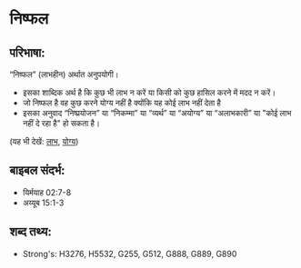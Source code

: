 # निष्फल #

## परिभाषा: ##

“निष्फल” (लाभहीन) अर्थात अनुपयोगी।

* इसका शाब्दिक अर्थ है कि कुछ भी लाभ न करें या किसी को कुछ हासिल करने में मदद न करें।
* जो निष्फल है वह कुछ करने योग्य नहीं है क्योंकि यह कोई लाभ नहीं देता है
* इसका अनुवाद “निष्प्रयोजन” या “निकम्मा” या “व्यर्थ” या “अयोग्य” या “अलाभकारी” या "कोई लाभ नहीं दे रहा है" हो सकता है।

(यह भी देखें: [लाभ](../profit.md), [योग्य](../worthy.md))

## बाइबल संदर्भ: ##

* यिर्मयाह 02:7-8
* अय्यूब 15:1-3

## शब्द तथ्य: ##

* Strong's: H3276, H5532, G255, G512, G888, G889, G890
